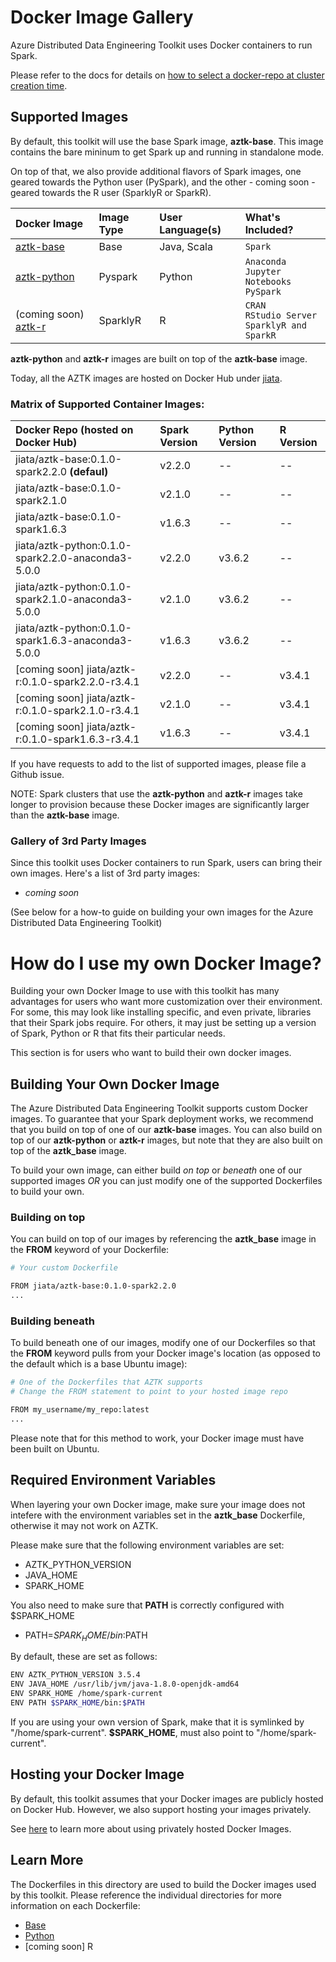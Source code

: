 # Docker Image Gallery
Azure Distributed Data Engineering Toolkit uses Docker containers to run Spark. 

Please refer to the docs for details on [how to select a docker-repo at cluster creation time](../docs/12-docker-image.md).

## Supported Images
By default, this toolkit will use the base Spark image, __aztk-base__. This image contains the bare mininum to get Spark up and running in standalone mode.

On top of that, we also provide additional flavors of Spark images, one geared towards the Python user (PySpark), and the other - coming soon - geared towards the R user (SparklyR or SparkR).

Docker Image | Image Type | User Language(s) | What's Included? 
:-- | :-- | :-- | :-- 
[aztk-base](https://hub.docker.com/r/jiata/aztk-base/) | Base | Java, Scala |  `Spark`
[aztk-python](https://hub.docker.com/r/jiata/aztk-python/) | Pyspark | Python | `Anaconda`</br>`Jupyter Notebooks` </br> `PySpark`
(coming soon) [aztk-r](https://hub.docker.com/r/jiata/aztk-r/) | SparklyR | R | `CRAN`</br>`RStudio Server`</br>`SparklyR and SparkR`

__aztk-python__ and __aztk-r__ images are built on top of the __aztk-base__ image.

Today, all the AZTK images are hosted on Docker Hub under [jiata](https://hub.docker.com/r/jiata).

### Matrix of Supported Container Images:

Docker Repo (hosted on Docker Hub) | Spark Version | Python Version | R Version 
:-- | :-- | :-- | :-- 
jiata/aztk-base:0.1.0-spark2.2.0 __(defaul)__ | v2.2.0 | -- | -- 
jiata/aztk-base:0.1.0-spark2.1.0 | v2.1.0 | -- | -- 
jiata/aztk-base:0.1.0-spark1.6.3 | v1.6.3 | -- | -- 
jiata/aztk-python:0.1.0-spark2.2.0-anaconda3-5.0.0 | v2.2.0 | v3.6.2 | -- 
jiata/aztk-python:0.1.0-spark2.1.0-anaconda3-5.0.0 | v2.1.0 | v3.6.2 | -- 
jiata/aztk-python:0.1.0-spark1.6.3-anaconda3-5.0.0 | v1.6.3 | v3.6.2 | -- 
[coming soon] jiata/aztk-r:0.1.0-spark2.2.0-r3.4.1 | v2.2.0 | -- | v3.4.1 
[coming soon] jiata/aztk-r:0.1.0-spark2.1.0-r3.4.1 | v2.1.0 | -- | v3.4.1 
[coming soon] jiata/aztk-r:0.1.0-spark1.6.3-r3.4.1 | v1.6.3 | -- | v3.4.1 

If you have requests to add to the list of supported images, please file a Github issue.

NOTE: Spark clusters that use the __aztk-python__ and __aztk-r__ images take longer to provision because these Docker images are significantly larger than the __aztk-base__ image. 

### Gallery of 3rd Party Images
Since this toolkit uses Docker containers to run Spark, users can bring their own images. Here's a list of 3rd party images:
- *coming soon*

(See below for a how-to guide on building your own images for the Azure Distributed Data Engineering Toolkit)

# How do I use my own Docker Image?
Building your own Docker Image to use with this toolkit has many advantages for users who want more customization over their environment. For some, this may look like installing specific, and even private, libraries that their Spark jobs require. For others, it may just be setting up a version of Spark, Python or R that fits their particular needs.

This section is for users who want to build their own docker images.

## Building Your Own Docker Image
The Azure Distributed Data Engineering Toolkit supports custom Docker images. To guarantee that your Spark deployment works, we recommend that you build on top of one of our __aztk-base__ images. You can also build on top of our __aztk-python__ or __aztk-r__ images, but note that they are also built on top of the __aztk_base__ image.

To build your own image, can either build _on top_ or _beneath_ one of our supported images _OR_ you can just modify one of the supported Dockerfiles to build your own.

### Building on top 
You can build on top of our images by referencing the __aztk_base__ image in the **FROM** keyword of your Dockerfile:
```sh
# Your custom Dockerfile

FROM jiata/aztk-base:0.1.0-spark2.2.0
...

```

### Building beneath 
To build beneath one of our images, modify one of our Dockerfiles so that the **FROM** keyword pulls from your Docker image's location (as opposed to the default which is a base Ubuntu image):
```sh
# One of the Dockerfiles that AZTK supports
# Change the FROM statement to point to your hosted image repo

FROM my_username/my_repo:latest
...
```

Please note that for this method to work, your Docker image must have been built on Ubuntu.

## Required Environment Variables
When layering your own Docker image, make sure your image does not intefere with the environment variables set in the __aztk_base__ Dockerfile, otherwise it may not work on AZTK.

Please make sure that the following environment variables are set: 
- AZTK_PYTHON_VERSION
- JAVA_HOME
- SPARK_HOME

You also need to make sure that __PATH__ is correctly configured with $SPARK_HOME
- PATH=$SPARK_HOME/bin:$PATH

By default, these are set as follows:
``` sh
ENV AZTK_PYTHON_VERSION 3.5.4
ENV JAVA_HOME /usr/lib/jvm/java-1.8.0-openjdk-amd64
ENV SPARK_HOME /home/spark-current
ENV PATH $SPARK_HOME/bin:$PATH
```

If you are using your own version of Spark, make that it is symlinked by "/home/spark-current". **$SPARK_HOME**, must also point to "/home/spark-current".

## Hosting your Docker Image
By default, this toolkit assumes that your Docker images are publicly hosted on Docker Hub. However, we also support hosting your images privately.

See [here](https://github.com/Azure/aztk/blob/master/docs/12-docker-image.md#using-a-custom-docker-image-that-is-privately-hosted) to learn more about using privately hosted Docker Images.

## Learn More 
The Dockerfiles in this directory are used to build the Docker images used by this toolkit. Please reference the individual directories for more information on each Dockerfile:
- [Base](./base)
- [Python](./python)
- [coming soon] R


